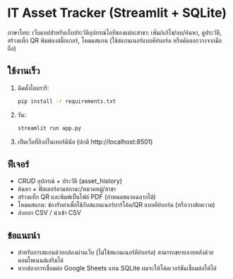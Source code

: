 
# IT Asset Tracker (Streamlit + SQLite)

ภาษาไทย: เว็บแอปสำหรับเก็บประวัติอุปกรณ์ไอทีของแต่ละสาขา: เพิ่ม/แก้ไข/ลบ/ค้นหา, ดูประวัติ, สร้างแท็ก QR พิมพ์ลงสติ๊กเกอร์, โหมดสแกน (ใช้สแกนเนอร์แบบคีย์บอร์ด หรือคัดลอกวางจากมือถือ)

## ใช้งานเร็ว
1) ติดตั้งไลบรารี:
   ```bash
   pip install -r requirements.txt
   ```
2) รัน:
   ```bash
   streamlit run app.py
   ```
3) เปิดเว็บที่ลิงก์ในเทอร์มินัล (ปกติ http://localhost:8501)

## ฟีเจอร์
- CRUD อุปกรณ์ + ประวัติ (asset_history)
- ค้นหา + ฟิลเตอร์ตามสถานะ/หมวดหมู่/สาขา
- สร้างแท็ก QR และพิมพ์เป็นไฟล์ PDF (กำหนดขนาดฉลากได้)
- โหมดสแกน: ช่องรับค่าเพื่อใช้กับสแกนเนอร์บาร์โค้ด/QR แบบคีย์บอร์ด (หรือวางข้อความ)
- ส่งออก CSV / นำเข้า CSV

## ข้อแนะนำ
- สำหรับการสแกนด้วยกล้องผ่านเว็บ (ไม่ใช้สแกนเนอร์คีย์บอร์ด) สามารถขยายภายหลังด้วยคอมโพเนนต์เสริมได้
- หากต้องการเชื่อมต่อ Google Sheets แทน SQLite ผมจะให้โค้ดเวอร์ชันเชื่อมต่อให้ได้
